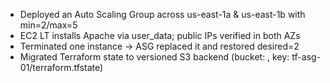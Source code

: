 - Deployed an Auto Scaling Group across us-east-1a & us-east-1b with min=2/max=5
- EC2 LT installs Apache via user_data; public IPs verified in both AZs
- Terminated one instance → ASG replaced it and restored desired=2
- Migrated Terraform state to versioned S3 backend (bucket: <your-bucket>, key: tf-asg-01/terraform.tfstate)
